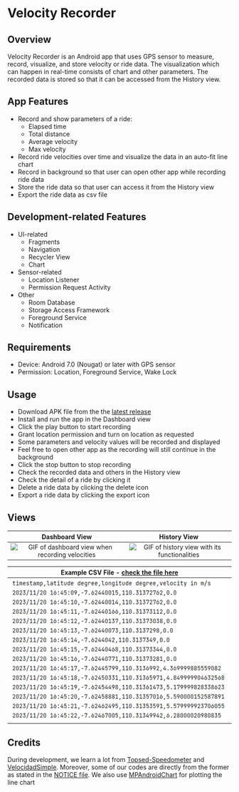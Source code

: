 # Velocity Recorder

## Overview

Velocity Recorder is an Android app that uses GPS sensor to measure, record, visualize, and store
velocity or ride
data. The visualization which can happen in real-time consists of chart and other parameters. The
recorded data is stored so that it can be accessed from the History view.

## App Features

- Record and show parameters of a ride:
    - Elapsed time
    - Total distance
    - Average velocity
    - Max velocity
- Record ride velocities over time and visualize the data in an auto-fit line chart
- Record in background so that user can open other app while recording ride data
- Store the ride data so that user can access it from the History view
- Export the ride data as csv file

## Development-related Features

- UI-related
    - Fragments
    - Navigation
    - Recycler View
    - Chart
- Sensor-related
    - Location Listener
    - Permission Request Activity
- Other
    - Room Database
    - Storage Access Framework
    - Foreground Service
    - Notification

## Requirements

- Device: Android 7.0 (Nougat) or later with GPS sensor
- Permission: Location, Foreground Service, Wake Lock

## Usage

- Download APK file from the the [latest release](https://github.com/pandegaabyan/velocity-recorder-app/releases/latest)
- Install and run the app in the Dashboard view
- Click the play button to start recording
- Grant location permission and turn on location as requested
- Some parameters and velocity values will be recorded and displayed
- Feel free to open other app as the recording will still continue in the background
- Click the stop button to stop recording
- Check the recorded data and others in the History view
- Check the detail of a ride by clicking it
- Delete a ride data by clicking the delete icon
- Export a ride data by clicking the export icon

## Views

|                                Dashboard View                                 |                               History View                               |
|:-----------------------------------------------------------------------------:|:------------------------------------------------------------------------:|
| ![GIF of dashboard view when recording velocities](attachments/dashboard.gif) | ![GIF of history view with its functionalities](attachments/history.gif) |

| Example CSV File - [check the file here](attachments/ride%20%2314%20-%202023-11-20T16-45-09%20to%202023-11-20T16-51-17.csv) |
|-----------------------------------------------------------------------------------------------------------------------------|
| ![Screenshot of example CSV file](attachments/screenshot-csv.png)                                                           |

## Credits

During development, we learn a lot
from [Topsed-Speedometer](https://github.com/praslnx8/Topsed-Speedometer)
and [VelocidadSimple](https://github.com/voidregreso/VelocidadSimple).
Moreover, some of our codes are directly from the former as stated in the [NOTICE file](./NOTICE).
We also use [MPAndroidChart](https://github.com/PhilJay/MPAndroidChart) for plotting the line chart